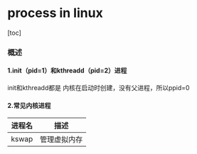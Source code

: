 # process in linux

[toc]

### 概述

#### 1.init（pid=1）和kthreadd（pid=2）进程

init和kthreadd都是 内核在启动时创建，没有父进程，所以ppid=0

#### 2.常见内核进程
|进程名|描述|
|-|-|
|kswap|管理虚拟内存|
